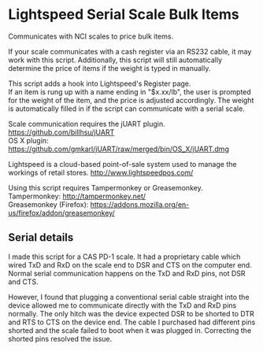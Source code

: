 # Lightspeed Serial Scale Bulk Items
Communicates with NCI scales to price bulk items.

If your scale communicates with a cash register via an RS232 cable, it may work
with this script.  Additionally, this script will still automatically determine
the price of items if the weight is typed in manually.

This script adds a hook into Lightspeed's Register page.  
If an item is rung up with a name ending in "$x.xx/lb", the user is prompted for
the weight of the item, and the price is adjusted accordingly.  The weight is
automatically filled in if the script can communicate with a serial scale.

Scale communication requires the jUART plugin.  https://github.com/billhsu/jUART  
OS X plugin: https://github.com/gmkarl/jUART/raw/merged/bin/OS_X/jUART.dmg  

Lightspeed is a cloud-based point-of-sale system used to manage the workings of
retail stores.  http://www.lightspeedpos.com/

Using this script requires Tampermonkey or Greasemonkey.  
Tampermonkey: http://tampermonkey.net/  
Greasemonkey (Firefox): https://addons.mozilla.org/en-us/firefox/addon/greasemonkey/


## Serial details

I made this script for a CAS PD-1 scale.  It had a proprietary cable which
wired TxD and RxD on the scale end to DSR and CTS on the computer end.  Normal
serial communication happens on the TxD and RxD pins, not DSR and CTS.

However, I found that plugging a conventional serial cable straight into the
device allowed me to communicate directly with the TxD and RxD pins normally.
The only hitch was the device expected DSR to be shorted to DTR and RTS to CTS
on the device end.  The cable I purchased had different pins shorted and the
scale failed to boot when it was plugged in.  Correcting the shorted pins
resolved the issue.
